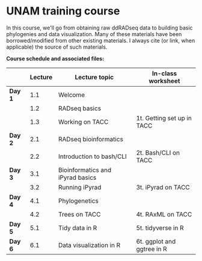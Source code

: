 # UNAM training course

In this course, we'll go from obtaining raw ddRADseq data to building basic phylogenies and data visualization. Many of these materials have been borrowed/modified from other existing materials. I always cite (or link, when applicable) the source of such materials.

**Course schedule and associated files:**

| | Lecture | Lecture topic | In-class worksheet |
| ----| -------- | ------------- | ------------ |
| **Day 1** | 1.1 | Welcome | 
| | 1.2 | RADseq basics | 
| | 1.3 | Working on TACC | 1t. Getting set up in TACC
| **Day 2** | 2.1 | RADseq bioinformatics |
| | 2.2 | Introduction to bash/CLI | 2t. Bash/CLI on TACC
| **Day 3** | 3.1 | Bioinformatics and iPyrad basics |
| | 3.2 | Running iPyrad | 3t. iPyrad on TACC |
| **Day 4** | 4.1 | Phylogenetics
| | 4.2 | Trees on TACC | 4t. RAxML on TACC |
| **Day 5** | 5.1 | Tidy data in R | 5t. tidyverse in R
| **Day 6** | 6.1 | Data visualization in R | 6t. ggplot and ggtree in R
